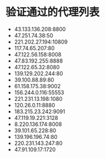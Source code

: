 # 验证通过的代理列表

 - 43.133.136.208:8800
 - 47.251.74.38:50
 - 221.202.27.194:10809
 - 117.74.65.207:80
 - 47.122.56.158:8008
 - 47.83.192.255:8888
 - 47.122.65.32:8080
 - 139.129.202.244:80
 - 39.100.88.89:80
 - 61.158.175.38:9002
 - 156.244.0.116:55553
 - 221.231.13.198:1080
 - 120.26.0.11:8880
 - 183.215.23.242:9091
 - 47.119.19.221:3128
 - 8.220.136.174:8008
 - 39.101.65.228:80
 - 139.196.196.74:80
 - 220.231.143.247:80
 - 47.91.109.17:1720
